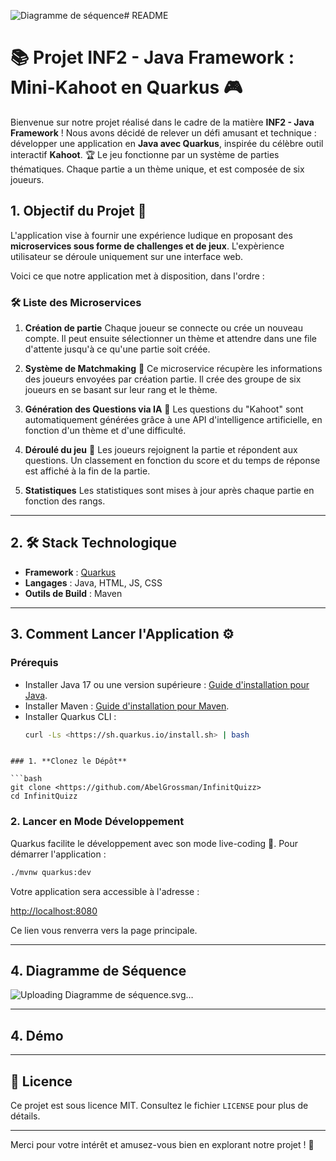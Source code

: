 ![Diagramme de séquence](https://github.com/user-attachments/assets/4fd658b0-7a06-4076-a037-6b79d9db255f)# README

# 📚 Projet INF2 - Java Framework : Mini-Kahoot en Quarkus 🎮

Bienvenue sur notre projet réalisé dans le cadre de la matière **INF2 - Java Framework** !
Nous avons décidé de relever un défi amusant et technique : développer une application en **Java avec Quarkus**, inspirée du célèbre outil interactif **Kahoot**. 🏆
Le jeu fonctionne par un système de parties thématiques. Chaque partie a un thème unique, et est composée de six joueurs.

## 1. Objectif du Projet 🎯

L'application vise à fournir une expérience ludique en proposant des **microservices sous forme de challenges et de jeux**. L'expèrience utilisateur se déroule uniquement sur une interface web.

Voici ce que notre application met à disposition, dans l'ordre :

### 🛠️ Liste des Microservices

1. **Création de partie**
   Chaque joueur se connecte ou crée un nouveau compte. Il peut ensuite sélectionner un thème et attendre dans une file d'attente jusqu'à ce qu'une partie soit créée.

2. **Système de Matchmaking** 🔗
   Ce microservice récupère les informations des joueurs envoyées par création partie. Il crée des groupe de six joueurs en se basant sur leur rang et le thème.  

3. **Génération des Questions via IA** 🤖
   Les questions du "Kahoot" sont automatiquement générées grâce à une API d'intelligence artificielle, en fonction d'un thème et d'une difficulté.

4. **Déroulé du jeu** 🎲
   Les joueurs rejoignent la partie et répondent aux questions. Un classement en fonction du score et du temps de réponse est affiché à la fin de la partie. 

5. **Statistiques**
   Les statistiques sont mises à jour après chaque partie en fonction des rangs.

---

## 2. 🛠️ Stack Technologique

- **Framework** : [Quarkus](<https://quarkus.io/>)
- **Langages** : Java, HTML, JS, CSS
- **Outils de Build** : Maven

---

## 3. Comment Lancer l'Application ⚙️

### **Prérequis**
- Installer Java 17 ou une version supérieure :
  [Guide d'installation pour Java](<https://adoptium.net/>).
- Installer Maven :
  [Guide d'installation pour Maven](<https://maven.apache.org/install.html>).
- Installer Quarkus CLI :
  ```bash
  curl -Ls <https://sh.quarkus.io/install.sh> | bash

```

### 1. **Clonez le Dépôt**

```bash
git clone <https://github.com/AbelGrossman/InfinitQuizz>
cd InfinitQuizz

```

### 2. **Lancer en Mode Développement**

Quarkus facilite le développement avec son mode live-coding 🚀. Pour démarrer l'application :

```bash
./mvnw quarkus:dev

```

Votre application sera accessible à l'adresse :

[http://localhost:8080](http://localhost:8080/)

Ce lien vous renverra vers la page principale.

--- 

## 4. Diagramme de Séquence

![Uploading Diagramme d<svg xmlns="http://www.w3.org/2000/svg" xmlns:xlink="http://www.w3.org/1999/xlink" xmlns:lucid="lucid" width="2311.08" height="1183.55"><g transform="translate(-719.5 -1396.950156647517)" lucid:page-tab-id="0_0"><path d="M500 1000h3000v2000H500z" fill="#fff"/><path d="M760 1516.23v9.94m0 9.94V1556m0 9.93v19.88m0 9.94v19.87m0 9.93v19.87m0 9.94v19.87m0 9.94v19.88m0 9.93v19.87m0 9.94v19.87m0 9.94v19.87m0 9.93v19.88m0 9.93v19.87m0 9.94v19.86m0 9.94v19.87m0 9.93v19.88m0 9.93v19.88m0 9.94v19.87m0 9.93v19.87m0 9.93v19.88m0 9.94v19.87m0 9.95v19.87m0 9.94v19.87m0 9.93v19.88m0 9.93v19.87m0 9.94v19.87m0 9.94v19.86m0 9.93v19.87m0 9.93v19.87m0 9.94v19.88m0 9.94v19.87m0 9.93v19.87m0 9.93v19.88m0 9.94V2480m0 9.95v19.87m0 9.94v19.87m0 9.93v9.94M760 2559.5v.5M1043.6 1519.95v10m0 10.02V1560m0 10v20.02m0 10v20.03m0 10v20.03m0 10.02v20.02m0 10v20.03m0 10v20.03m0 10v20.03m0 10.02v20.02m0 10v20.03m0 10v20.03m0 10v20.03m0 10v20.03m0 10v20.03m0 10v20.02m0 10v20.04m0 10v20.03m0 10v20.02m0 10v20.03m0 10v20.03m0 10v20.03m0 10.02v20.02m0 10v20.03m0 10v20.03m0 10v20.03m0 10v20.03m0 10.02v10" stroke="#333" fill="none"/><path d="M1044.06 1519.96h-.95v-.5h.96z" stroke="#333" stroke-width=".05" fill="#333"/><path d="M1043.6 2330.77v.52" stroke="#333" fill="none"/><path d="M1024.66 1595.18a8 8 0 0 1 8-8h24a8 8 0 0 1 8 8V2512a8 8 0 0 1-8 8h-24a8 8 0 0 1-8-8z" stroke="#f2f2f2" fill="#ced4db"/><path d="M1404.42 1519.95v9.8m0 9.8v19.62m0 9.8v19.62m0 9.8v19.6m0 9.8v19.62m0 9.8V1667.1l-.02.05-.02.05-.03.06-.04.04-.04.04-.05.04-.05.02h-.06l-.07.02h-.06l-.06.02-.05.02-.05.03-.05.03-.04.05-.02.05-.02.06-.02.05v9.88m0 9.8v19.6m0 9.82v19.6m0 9.8v19.62m0 9.8v19.62m0 9.8v9.8" stroke="#333" fill="none"/><path d="M1404.9 1519.96h-.95v-.5h.95z" stroke="#333" stroke-width=".05" fill="#333"/><path d="M1403.64 1814.87v.52" stroke="#333" fill="none"/><path d="M1384.42 1654.84a8 8 0 0 1 8-8h24a8 8 0 0 1 8 8V1952a8 8 0 0 1-8 8h-24a8 8 0 0 1-8-8z" stroke="#f2f2f2" fill="#ced4db"/><path d="M1765.26 1519.95v9.75m0 9.75v19.5m0 9.76v19.5m0 9.76v19.5m0 9.75v19.52m0 9.75v19.5m0 9.75v19.5m0 9.75v19.5m0 9.76v19.5m0 9.75v19.5m0 9.76v19.5m0 9.75v19.5m0 9.74v19.5m0 9.76v19.5m0 9.75v19.5m0 9.76v19.5m0 9.76v19.5m0 9.75v19.52m0 9.75v19.5m0 9.75v19.5m0 9.75v19.5m0 9.76v19.5m0 9.75v19.5m0 9.75v19.5m0 9.76v19.5m0 9.74v19.5m0 9.76v19.5m0 9.75v19.5m0 9.75v9.75" stroke="#333" fill="none"/><path d="M1765.73 1519.96h-.95v-.5h.95z" stroke="#333" stroke-width=".05" fill="#333"/><path d="M1765.26 2339.04v.5" stroke="#333" fill="none"/><path d="M1744.18 1808a8 8 0 0 1 8-8h24a8 8 0 0 1 8 8v104a8 8 0 0 1-8 8h-24a8 8 0 0 1-8-8z" stroke="#f2f2f2" fill="#ced4db"/><path d="M1425.42 1830h301.88" stroke="#333" fill="none"/><path d="M1425.43 1829.53v.94h-.5v-.94z" stroke="#333" stroke-width=".05" fill="#333"/><path d="M1742.07 1830l-14.27 4.63v-9.27z" stroke="#333" fill="#333"/><path d="M948.55 1405.45a8 8 0 0 1 8-8h174.08a8 8 0 0 1 8 8v106a8 8 0 0 1-8 8H956.55a8 8 0 0 1-8-8z" stroke="#000" stroke-opacity="0" fill="#6db1ff"/><use xlink:href="#a" transform="matrix(1,0,0,1,956.5508274182996,1405.450156647517) translate(28.36419753086419 56.55555555555555)"/><use xlink:href="#b" transform="matrix(1,0,0,1,956.5508274182996,1405.450156647517) translate(100.31481481481482 56.55555555555555)"/><path d="M1309.38 1405.45a8 8 0 0 1 8-8h174.08a8 8 0 0 1 8 8v106a8 8 0 0 1-8 8h-174.08a8 8 0 0 1-8-8z" stroke="#000" stroke-opacity="0" fill="#6db1ff"/><use xlink:href="#c" transform="matrix(1,0,0,1,1317.3848257465197,1405.450156647517) translate(34.73456790123456 56.55555555555555)"/><path d="M1670.22 1405.45a8 8 0 0 1 8-8h174.07a8 8 0 0 1 8 8v106a8 8 0 0 1-8 8H1678.2a8 8 0 0 1-8-8z" stroke="#000" stroke-opacity="0" fill="#6db1ff"/><use xlink:href="#d" transform="matrix(1,0,0,1,1678.2188240747391,1405.450156647517) translate(41.623456790123456 56.55555555555555)"/><path d="M779.75 1439.75c0 10.9-8.84 19.75-19.75 19.75-10.9 0-19.75-8.84-19.75-19.75 0-10.9 8.84-19.75 19.75-19.75 10.9 0 19.75 8.84 19.75 19.75z" stroke="#333" fill="#fff"/><path d="M760 1459.5v47.3a27.6 27.6 0 0 0 4.28 14.76L800 1578m-40-63.2l-40 63.2m0-98.75h80" stroke="#333" fill="none"/><path d="M720 1428a8 8 0 0 1 8-8h64a8 8 0 0 1 8 8v164a8 8 0 0 1-8 8h-64a8 8 0 0 1-8-8z" fill="none"/><use xlink:href="#e" transform="matrix(1,0,0,1,640,1578) translate(94.34567901234567 14.555555555555555)"/><path d="M760.5 1673.12H1007.78M760.5 1673.12h-.5" stroke="#333" fill="none"/><path d="M1022.54 1673.12l-14.26 4.63v-9.27z" stroke="#333" fill="#333"/><use xlink:href="#f" transform="matrix(1,0,0,1,856.0562703897108,1677.1158004745134) translate(0.005000000000002558 14.222222222222223)"/><path d="M1743.18 1889h-10.06m-10.06 0h-20.13m-10.06 0h-20.13m-10.06 0h-20.12m-10.07 0h-20.13m-10.06 0h-20.12m-10.06 0H1552m-10.07 0h-20.12m-10.06 0h-20.12m-10.06 0h-20.13m-10.06 0h-10.06" stroke="#333" fill="none"/><path d="M1743.68 1889.47h-.5v-.95h.5z" stroke="#333" stroke-width=".05" fill="#333"/><path d="M1426.54 1889l14.27-4.64v9.27z" stroke="#333" fill="#333"/><path d="M2175.04 1522.5v9.7m0 9.7v19.4m0 9.7v19.4m0 9.7v19.4m0 9.7v19.4m0 9.7v19.4m0 9.7v19.4m0 9.7v19.4m0 9.7v19.4m0 9.7v19.4m0 9.7v19.4m0 9.7v19.4m0 9.7v19.4m0 9.7v19.4m0 9.7v19.4m0 9.7v9.7" stroke="#333" fill="none"/><path d="M2175.5 1522.5h-.94v-.5h.95zM2175.5 1959.5h-.94v-.5h.95z" stroke="#333" stroke-width=".05" fill="#333"/><path d="M2155.04 1968a8 8 0 0 1 8-8h24a8 8 0 0 1 8 8v204a8 8 0 0 1-8 8h-24a8 8 0 0 1-8-8z" stroke="#f2f2f2" fill="#ced4db"/><path d="M2080 1408a8 8 0 0 1 8-8h174.07a8 8 0 0 1 8 8v106a8 8 0 0 1-8 8H2088a8 8 0 0 1-8-8z" stroke="#000" stroke-opacity="0" fill="#6db1ff"/><use xlink:href="#g" transform="matrix(1,0,0,1,2088,1408) translate(47.52469135802469 56.55555555555555)"/><path d="M2515.04 1519.95v9.98m0 9.98v19.97m0 9.98v19.96m0 10v19.95m0 9.98v19.96m0 9.97v19.96m0 9.98v19.97m0 9.98v19.97m0 9.97v19.95m0 9.98v19.97m0 9.98v19.96m0 9.98v19.96m0 9.98v19.96m0 9.98v19.96m0 9.98v19.96m0 9.98v19.96m0 9.98v9.98" stroke="#333" fill="none"/><path d="M2515.5 1519.96h-.94v-.5h.95zM2515.5 1999.5h-.94v-.5h.95z" stroke="#333" stroke-width=".05" fill="#333"/><path d="M2495.04 2008a8 8 0 0 1 8-8h24a8 8 0 0 1 8 8v104a8 8 0 0 1-8 8h-24a8 8 0 0 1-8-8z" stroke="#f2f2f2" fill="#ced4db"/><path d="M2420 1405.45a8 8 0 0 1 8-8h174.07a8 8 0 0 1 8 8v106a8 8 0 0 1-8 8H2428a8 8 0 0 1-8-8z" stroke="#000" stroke-opacity="0" fill="#6db1ff"/><use xlink:href="#h" transform="matrix(1,0,0,1,2427.9999999999995,1405.450156647517) translate(73.17901234567901 56.55555555555555)"/><path d="M2935.04 1519.95v9.76m0 9.77V1559m0 9.76v19.53m0 9.75v19.52m0 9.77v19.52m0 9.76v19.53m0 9.76v19.54m0 9.76v19.52m0 9.76V1764m0 9.77v19.53m0 9.76v19.52m0 9.77v19.52m0 9.76v19.53m0 9.76v19.53m0 9.76v19.53m0 9.76V1969m0 9.76v19.53m0 9.77v19.52m0 9.76v19.52m0 9.76v19.53m0 9.76v19.53m0 9.76v19.52m0 9.77v19.53m0 9.76v19.52m0 9.76v19.52m0 9.77v19.52m0 9.75v19.53m0 9.76v19.53m0 9.76v9.76" stroke="#333" fill="none"/><path d="M2935.5 1519.96h-.94v-.5h.95z" stroke="#333" stroke-width=".05" fill="#333"/><path d="M2935.04 2339.98v.5" stroke="#333" fill="none"/><path d="M2915.04 2168a8 8 0 0 1 8-8h24a8 8 0 0 1 8 8v404a8 8 0 0 1-8 8h-24a8 8 0 0 1-8-8z" stroke="#f2f2f2" fill="#ced4db"/><path d="M2840 1405.45a8 8 0 0 1 8-8h174.07a8 8 0 0 1 8 8v106a8 8 0 0 1-8 8H2848a8 8 0 0 1-8-8z" stroke="#000" stroke-opacity="0" fill="#6db1ff"/><use xlink:href="#i" transform="matrix(1,0,0,1,2847.9999999999995,1405.450156647517) translate(39.672839506172835 56.55555555555555)"/><use xlink:href="#j" transform="matrix(1,0,0,1,2847.9999999999995,1405.450156647517) translate(106.68518518518519 56.55555555555555)"/><path d="M1066.16 1700h301.88M1066.17 1700h-.5" stroke="#333" fill="none"/><path d="M1382.8 1700l-14.26 4.63v-9.27z" stroke="#333" fill="#333"/><path d="M1383.92 1759h-10.6m-10.58 0h-21.2m-10.58 0h-21.18m-10.6 0H1278m-10.6 0h-21.17m-10.6 0H1215.5m-9.52 0h-19.07m-9.52 0h-19.07m-9.52 0h-19.07m-9.52 0h-19.07m-9.52 0h-9.53M1383.9 1759h.52" stroke="#333" fill="none"/><path d="M1067.28 1759l14.27-4.64v9.27z" stroke="#333" fill="#333"/><path d="M1383.42 1940h-10.6m-10.58 0h-21.18m-10.6 0h-21.18m-10.6 0h-21.18m-10.6 0h-21.17m-10.6 0H1215.02m-9.52 0h-19.07m-9.52 0h-19.07m-9.52 0h-19.07m-9.52 0h-19.07m-9.52 0h-9.53" stroke="#333" fill="none"/><path d="M1383.92 1940.47h-.5v-.95h.5z" stroke="#333" stroke-width=".05" fill="#333"/><path d="M1066.78 1940l14.27-4.63v9.27z" stroke="#333" fill="#333"/><path d="M1065.66 2000h1072.5" stroke="#333" fill="none"/><path d="M1065.67 2000.47h-.5v-.94h.5z" stroke="#333" stroke-width=".05" fill="#333"/><path d="M2152.92 2000l-14.27 4.63v-9.27z" stroke="#333" fill="#333"/><path d="M2196.04 2040h282.1" stroke="#333" fill="none"/><path d="M2196.05 2040.47h-.5v-.94h.5z" stroke="#333" stroke-width=".05" fill="#333"/><path d="M2492.92 2040l-14.27 4.63v-9.27z" stroke="#333" fill="#333"/><path d="M2494.04 2100h-9.94m-9.93 0h-19.87m-9.93 0h-19.87m-9.93 0h-19.87m-9.93 0h-19.87m-9.93 0h-21.03m-11.1 0h-22.17m-11.1 0h-22.18m-11.1 0h-22.2m-11.1 0h-11.08" stroke="#333" fill="none"/><path d="M2494.54 2100.47h-.5v-.94h.5z" stroke="#333" stroke-width=".05" fill="#333"/><path d="M2197.16 2100l14.26-4.64v9.28z" stroke="#333" fill="#333"/><path d="M2154.04 2140h-10.08m-10.08 0h-20.15m-10.08 0h-20.16m-10.08 0h-20.16m-10.08 0h-20.15m-10.08 0h-20.15m-10.08 0h-20.16m-10.07 0h-20.17m-10.08 0h-20.15m-10.08 0h-20.15m-10.08 0h-20.17m-10.07 0h-20.16m-10.08 0h-20.15m-10.08 0h-20.16m-10.08 0h-20.16m-10.08 0h-20.15m-10.08 0h-20.16m-10.08 0H1630m-10.07 0h-19.86m-9.8 0h-19.55m-9.8 0h-19.55m-9.8 0h-19.55m-9.8 0h-19.55m-9.8 0h-19.55m-9.8 0h-19.56m-9.78 0h-19.57m-9.77 0h-19.56m-9.8 0h-19.56m-9.77 0h-19.57m-9.78 0h-19.57m-9.77 0h-19.57m-9.78 0h-19.57m-9.77 0h-19.57m-9.78 0h-19.57m-9.77 0h-19.57m-9.78 0h-19.57m-9.77 0h-9.78" stroke="#333" fill="none"/><path d="M2154.54 2140.47h-.5v-.94h.5z" stroke="#333" stroke-width=".05" fill="#333"/><path d="M1066.78 2140l14.27-4.64v9.28z" stroke="#333" fill="#333"/><path d="M1065.66 2200h1832.5" stroke="#333" fill="none"/><path d="M1065.67 2199.53v.94h-.5v-.94z" stroke="#333" stroke-width=".05" fill="#333"/><path d="M2912.92 2200l-14.27 4.64v-9.28z" stroke="#333" fill="#333"/><path d="M1744.18 2228a8 8 0 0 1 8-8h24a8 8 0 0 1 8 8v244a8 8 0 0 1-8 8h-24a8 8 0 0 1-8-8z" stroke="#f2f2f2" fill="#ced4db"/><path d="M1383.42 1940h-10.6m-10.58 0h-21.18m-10.6 0h-21.18m-10.6 0h-21.18m-10.6 0h-21.17m-10.6 0H1215m-9.52 0h-19.07m-9.52 0h-19.07m-9.52 0h-19.07m-9.52 0h-19.07m-9.52 0h-9.53M1383.4 1940h.52" stroke="#333" fill="none"/><path d="M1066.78 1940l14.27-4.63v9.27z" stroke="#333" fill="#333"/><path d="M2914.04 2299.45h-9.9m-9.9 0h-19.8m-9.9 0h-19.82m-9.9 0h-19.8m-9.9 0h-19.8m-9.9 0h-19.82m-9.9 0h-19.8m-9.9 0h-19.8m-9.9 0h-19.82m-9.9 0h-19.8m-9.9 0h-19.8m-9.9 0h-19.82m-9.9 0h-19.8m-9.9 0h-19.8m-9.9 0h-19.82m-9.9 0h-19.8m-9.9 0h-19.8m-9.9 0h-19.82m-9.9 0h-19.8m-9.9 0h-20.07m-10.16 0h-20.32m-10.16 0h-20.32m-10.16 0h-20.3m-10.17 0h-20.32m-10.15 0h-20.32m-10.16 0h-20.32m-10.15 0h-20.32m-10.16 0h-20.3m-10.17 0h-20.32m-10.16 0h-20.3m-10.17 0h-20.32m-10.16 0h-20.3m-10.17 0h-20.32m-10.16 0h-20.3m-10.17 0h-20.32m-10.15 0h-20.32m-10.16 0h-20.32m-10.15 0h-10.16" stroke="#333" fill="none"/><path d="M2914.54 2299.93h-.5v-.95h.5z" stroke="#333" stroke-width=".05" fill="#333"/><path d="M1786.3 2299.45l14.27-4.63v9.26z" stroke="#333" fill="#333"/><path d="M2914.04 2540h-9.97m-9.97 0h-19.93m-9.97 0h-19.94m-9.97 0h-19.95m-9.96 0h-19.95m-9.97 0h-19.93m-9.97 0h-19.94m-9.97 0h-19.93m-9.97 0h-19.94m-9.97 0h-19.93m-9.97 0h-19.94m-9.97 0h-19.93m-9.97 0h-19.94m-9.96 0h-19.93m-9.96 0h-19.94m-9.97 0h-19.93m-9.97 0h-19.94m-9.97 0h-19.94m-9.98 0h-19.94m-9.97 0h-19.92m-9.97 0h-19.93m-9.96 0h-19.93m-9.97 0h-19.93m-9.97 0h-19.94m-9.97 0h-19.95m-9.96 0h-19.95m-9.97 0h-19.93m-9.97 0h-19.94m-9.97 0h-19.93m-9.97 0h-19.94m-9.97 0h-19.93m-9.97 0h-19.94m-9.97 0h-19.93m-9.97 0h-19.94m-9.96 0h-19.93m-9.96 0h-19.94m-9.97 0h-10.03l-.02.02-.03.02-.02.02-.02.02v.03l-.02.04v.09l-.02.03v.03h-.03l-.02.04v.02h-.04l-.03.03h-10.16m-10.1 0h-20.2m-10.1 0h-20.2m-10.1 0h-20.22m-10.1 0h-20.2m-10.1 0h-20.2m-10.1 0h-20.2m-10.1 0h-20.22m-10.1 0h-20.2m-10.1 0h-20.2m-10.1 0h-20.2m-10.12 0h-20.2m-10.1 0h-20.2m-10.1 0H1433m-10.1 0h-20.2m-10.1 0h-20.2m-10.1 0h-20.22m-10.1 0h-20.2m-10.1 0h-20.2m-10.1 0h-20.2m-10.1 0h-20.22m-10.1 0h-20.2m-10.1 0h-20.2m-10.1 0h-20.2m-10.12 0h-20.2m-10.1 0h-20.2m-10.1 0h-20.2m-10.1 0h-20.22m-10.1 0h-20.2m-10.1 0h-20.2m-10.1 0h-20.2m-10.1 0H887.5m-10.1 0h-20.2m-10.1 0h-20.2m-10.1 0h-20.2m-10.1 0h-10.12" stroke="#333" fill="none"/><path d="M2914.54 2540.47h-.5v-.94h.5z" stroke="#333" stroke-width=".05" fill="#333"/><path d="M761.62 2540.4l14.26-4.64v9.27z" stroke="#333" fill="#333"/><path d="M2914.04 2500h-9.94m-9.94 0h-19.87m-9.95 0h-19.88m-9.93 0h-19.88m-9.93 0h-19.88m-9.94 0h-19.86m-9.94 0h-19.88m-9.93 0h-19.9m-9.93 0h-19.87m-9.94 0h-19.87m-9.95 0h-19.88m-9.93 0h-19.88m-9.93 0h-19.88m-9.94 0h-19.86m-9.94 0h-19.88m-9.93 0h-19.9m-9.93 0h-19.87m-9.94 0h-19.87m-9.95 0h-19.88m-9.93 0h-19.88m-9.93 0h-19.88m-9.94 0h-19.86m-9.94 0h-19.88m-9.93 0h-19.9m-9.93 0h-19.87m-9.94 0h-19.87m-9.95 0h-19.88m-9.93 0h-19.88m-9.93 0h-19.88m-9.94 0h-19.86m-9.94 0h-19.88m-9.93 0H1979.74m-10.1 0h-20.17m-10.1 0h-20.18m-10.1 0h-20.17m-10.1 0h-20.18m-10.1 0h-20.18m-10.1 0h-20.17m-10.1 0h-20.18m-10.1 0h-20.18m-10.1 0h-20.17m-10.1 0H1677m-10.1 0h-20.2m-10.08 0h-20.18m-10.1 0h-20.18m-10.1 0h-20.18m-10.1 0h-20.17m-10.1 0h-20.17m-10.1 0h-20.18m-10.1 0h-20.17m-10.1 0h-20.18m-10.1 0h-20.18m-10.1 0h-20.17m-10.1 0h-20.18m-10.1 0h-20.18m-10.1 0h-20.18m-10.1 0h-20.18m-10.1 0h-20.18m-10.1 0h-20.17m-10.1 0H1132m-10.08 0h-20.2m-10.08 0h-10.1" stroke="#333" fill="none"/><path d="M2914.54 2500.47h-.5v-.94h.5z" stroke="#333" stroke-width=".05" fill="#333"/><path d="M1066.78 2500l14.27-4.64v9.28z" stroke="#333" fill="#333"/><defs><path fill="#333" d="M212-179c-10-28-35-45-73-45-59 0-87 40-87 99 0 60 29 101 89 101 43 0 62-24 78-52l27 14C228-24 195 4 139 4 59 4 22-46 18-125c-6-104 99-153 187-111 19 9 31 26 39 46" id="k"/><path fill="#333" d="M114-163C36-179 61-72 57 0H25l-1-190h30c1 12-1 29 2 39 6-27 23-49 58-41v29" id="l"/><path fill="#333" d="M100-194c63 0 86 42 84 106H49c0 40 14 67 53 68 26 1 43-12 49-29l28 8c-11 28-37 45-77 45C44 4 14-33 15-96c1-61 26-98 85-98zm52 81c6-60-76-77-97-28-3 7-6 17-6 28h103zm-74-98c8-23 27-35 38-54h36v5l-58 49H78" id="m"/><path fill="#333" d="M141-36C126-15 110 5 73 4 37 3 15-17 15-53c-1-64 63-63 125-63 3-35-9-54-41-54-24 1-41 7-42 31l-33-3c5-37 33-52 76-52 45 0 72 20 72 64v82c-1 20 7 32 28 27v20c-31 9-61-2-59-35zM48-53c0 20 12 33 32 33 41-3 63-29 60-74-43 2-92-5-92 41" id="n"/><path fill="#333" d="M59-47c-2 24 18 29 38 22v24C64 9 27 4 27-40v-127H5v-23h24l9-43h21v43h35v23H59v120" id="o"/><path fill="#333" d="M24-231v-30h32v30H24zM24 0v-190h32V0H24" id="p"/><path fill="#333" d="M100-194c62-1 85 37 85 99 1 63-27 99-86 99S16-35 15-95c0-66 28-99 85-99zM99-20c44 1 53-31 53-75 0-43-8-75-51-75s-53 32-53 75 10 74 51 75" id="q"/><path fill="#333" d="M117-194c89-4 53 116 60 194h-32v-121c0-31-8-49-39-48C34-167 62-67 57 0H25l-1-190h30c1 10-1 24 2 32 11-22 29-35 61-36" id="r"/><g id="a"><use transform="matrix(0.04938271604938272,0,0,0.04938271604938272,0,0)" xlink:href="#k"/><use transform="matrix(0.04938271604938272,0,0,0.04938271604938272,12.790123456790125,0)" xlink:href="#l"/><use transform="matrix(0.04938271604938272,0,0,0.04938271604938272,18.666666666666668,0)" xlink:href="#m"/><use transform="matrix(0.04938271604938272,0,0,0.04938271604938272,28.543209876543212,0)" xlink:href="#n"/><use transform="matrix(0.04938271604938272,0,0,0.04938271604938272,38.41975308641976,0)" xlink:href="#o"/><use transform="matrix(0.04938271604938272,0,0,0.04938271604938272,43.35802469135803,0)" xlink:href="#p"/><use transform="matrix(0.04938271604938272,0,0,0.04938271604938272,47.25925925925927,0)" xlink:href="#q"/><use transform="matrix(0.04938271604938272,0,0,0.04938271604938272,57.135802469135804,0)" xlink:href="#r"/><path fill="#333" d="M-.9 1.23h73.74v1.3H-.9z"/></g><path fill="#333" d="M30-248c87 1 191-15 191 75 0 78-77 80-158 76V0H30v-248zm33 125c57 0 124 11 124-50 0-59-68-47-124-48v98" id="s"/><path fill="#333" d="M100-194c63 0 86 42 84 106H49c0 40 14 67 53 68 26 1 43-12 49-29l28 8c-11 28-37 45-77 45C44 4 14-33 15-96c1-61 26-98 85-98zm52 81c6-60-76-77-97-28-3 7-6 17-6 28h103" id="t"/><g id="b"><use transform="matrix(0.04938271604938272,0,0,0.04938271604938272,0,0)" xlink:href="#s"/><use transform="matrix(0.04938271604938272,0,0,0.04938271604938272,11.851851851851853,0)" xlink:href="#n"/><use transform="matrix(0.04938271604938272,0,0,0.04938271604938272,21.7283950617284,0)" xlink:href="#l"/><use transform="matrix(0.04938271604938272,0,0,0.04938271604938272,27.604938271604947,0)" xlink:href="#o"/><use transform="matrix(0.04938271604938272,0,0,0.04938271604938272,32.543209876543216,0)" xlink:href="#p"/><use transform="matrix(0.04938271604938272,0,0,0.04938271604938272,36.44444444444445,0)" xlink:href="#t"/><path fill="#333" d="M-.9 1.23h48.1v1.3H-.9z"/></g><path fill="#333" d="M240 0l2-218c-23 76-54 145-80 218h-23L58-218 59 0H30v-248h44l77 211c21-75 51-140 76-211h43V0h-30" id="u"/><path fill="#333" d="M96-169c-40 0-48 33-48 73s9 75 48 75c24 0 41-14 43-38l32 2c-6 37-31 61-74 61-59 0-76-41-82-99-10-93 101-131 147-64 4 7 5 14 7 22l-32 3c-4-21-16-35-41-35" id="v"/><path fill="#333" d="M106-169C34-169 62-67 57 0H25v-261h32l-1 103c12-21 28-36 61-36 89 0 53 116 60 194h-32v-121c2-32-8-49-39-48" id="w"/><path fill="#333" d="M210-169c-67 3-38 105-44 169h-31v-121c0-29-5-50-35-48C34-165 62-65 56 0H25l-1-190h30c1 10-1 24 2 32 10-44 99-50 107 0 11-21 27-35 58-36 85-2 47 119 55 194h-31v-121c0-29-5-49-35-48" id="x"/><path fill="#333" d="M143 0L79-87 56-68V0H24v-261h32v163l83-92h37l-77 82L181 0h-38" id="y"/><path fill="#333" d="M177-190C167-65 218 103 67 71c-23-6-38-20-44-43l32-5c15 47 100 32 89-28v-30C133-14 115 1 83 1 29 1 15-40 15-95c0-56 16-97 71-98 29-1 48 16 59 35 1-10 0-23 2-32h30zM94-22c36 0 50-32 50-73 0-42-14-75-50-75-39 0-46 34-46 75s6 73 46 73" id="z"/><g id="c"><use transform="matrix(0.04938271604938272,0,0,0.04938271604938272,0,0)" xlink:href="#u"/><use transform="matrix(0.04938271604938272,0,0,0.04938271604938272,14.765432098765434,0)" xlink:href="#n"/><use transform="matrix(0.04938271604938272,0,0,0.04938271604938272,24.641975308641978,0)" xlink:href="#o"/><use transform="matrix(0.04938271604938272,0,0,0.04938271604938272,29.58024691358025,0)" xlink:href="#v"/><use transform="matrix(0.04938271604938272,0,0,0.04938271604938272,38.46913580246914,0)" xlink:href="#w"/><use transform="matrix(0.04938271604938272,0,0,0.04938271604938272,48.345679012345684,0)" xlink:href="#x"/><use transform="matrix(0.04938271604938272,0,0,0.04938271604938272,63.111111111111114,0)" xlink:href="#n"/><use transform="matrix(0.04938271604938272,0,0,0.04938271604938272,72.98765432098766,0)" xlink:href="#y"/><use transform="matrix(0.04938271604938272,0,0,0.04938271604938272,81.87654320987654,0)" xlink:href="#p"/><use transform="matrix(0.04938271604938272,0,0,0.04938271604938272,85.77777777777779,0)" xlink:href="#r"/><use transform="matrix(0.04938271604938272,0,0,0.04938271604938272,95.65432098765433,0)" xlink:href="#z"/><path fill="#333" d="M-.9 1.23h107.32v1.3H-.88z"/></g><path fill="#333" d="M185-189c-5-48-123-54-124 2 14 75 158 14 163 119 3 78-121 87-175 55-17-10-28-26-33-46l33-7c5 56 141 63 141-1 0-78-155-14-162-118-5-82 145-84 179-34 5 7 8 16 11 25" id="A"/><path fill="#333" d="M135-143c-3-34-86-38-87 0 15 53 115 12 119 90S17 21 10-45l28-5c4 36 97 45 98 0-10-56-113-15-118-90-4-57 82-63 122-42 12 7 21 19 24 35" id="B"/><path fill="#333" d="M145-31C134-9 116 4 85 4 32 4 16-35 15-94c0-59 17-99 70-100 32-1 48 14 60 33 0-11-1-24 2-32h30l-1 268h-32zM93-21c41 0 51-33 51-76s-8-73-50-73c-40 0-46 35-46 75s5 74 45 74" id="C"/><path fill="#333" d="M84 4C-5 8 30-112 23-190h32v120c0 31 7 50 39 49 72-2 45-101 50-169h31l1 190h-30c-1-10 1-25-2-33-11 22-28 36-60 37" id="D"/><g id="d"><use transform="matrix(0.04938271604938272,0,0,0.04938271604938272,0,0)" xlink:href="#A"/><use transform="matrix(0.04938271604938272,0,0,0.04938271604938272,11.851851851851853,0)" xlink:href="#o"/><use transform="matrix(0.04938271604938272,0,0,0.04938271604938272,16.790123456790127,0)" xlink:href="#n"/><use transform="matrix(0.04938271604938272,0,0,0.04938271604938272,26.666666666666668,0)" xlink:href="#o"/><use transform="matrix(0.04938271604938272,0,0,0.04938271604938272,31.60493827160494,0)" xlink:href="#p"/><use transform="matrix(0.04938271604938272,0,0,0.04938271604938272,35.50617283950618,0)" xlink:href="#B"/><use transform="matrix(0.04938271604938272,0,0,0.04938271604938272,44.39506172839506,0)" xlink:href="#o"/><use transform="matrix(0.04938271604938272,0,0,0.04938271604938272,49.333333333333336,0)" xlink:href="#p"/><use transform="matrix(0.04938271604938272,0,0,0.04938271604938272,53.23456790123457,0)" xlink:href="#C"/><use transform="matrix(0.04938271604938272,0,0,0.04938271604938272,63.111111111111114,0)" xlink:href="#D"/><use transform="matrix(0.04938271604938272,0,0,0.04938271604938272,72.98765432098766,0)" xlink:href="#t"/><use transform="matrix(0.04938271604938272,0,0,0.04938271604938272,82.8641975308642,0)" xlink:href="#B"/><path fill="#333" d="M-.9 1.23h93.54v1.3H-.9z"/></g><path fill="#3a414a" d="M205 0l-28-72H64L36 0H1l101-248h38L239 0h-34zm-38-99l-47-123c-12 45-31 82-46 123h93" id="E"/><path fill="#3a414a" d="M96-169c-40 0-48 33-48 73s9 75 48 75c24 0 41-14 43-38l32 2c-6 37-31 61-74 61-59 0-76-41-82-99-10-93 101-131 147-64 4 7 5 14 7 22l-32 3c-4-21-16-35-41-35" id="F"/><path fill="#3a414a" d="M59-47c-2 24 18 29 38 22v24C64 9 27 4 27-40v-127H5v-23h24l9-43h21v43h35v23H59v120" id="G"/><path fill="#3a414a" d="M100-194c63 0 86 42 84 106H49c0 40 14 67 53 68 26 1 43-12 49-29l28 8c-11 28-37 45-77 45C44 4 14-33 15-96c1-61 26-98 85-98zm52 81c6-60-76-77-97-28-3 7-6 17-6 28h103" id="H"/><path fill="#3a414a" d="M84 4C-5 8 30-112 23-190h32v120c0 31 7 50 39 49 72-2 45-101 50-169h31l1 190h-30c-1-10 1-25-2-33-11 22-28 36-60 37" id="I"/><path fill="#3a414a" d="M114-163C36-179 61-72 57 0H25l-1-190h30c1 12-1 29 2 39 6-27 23-49 58-41v29" id="J"/><g id="e"><use transform="matrix(0.04938271604938272,0,0,0.04938271604938272,0,0)" xlink:href="#E"/><use transform="matrix(0.04938271604938272,0,0,0.04938271604938272,11.851851851851853,0)" xlink:href="#F"/><use transform="matrix(0.04938271604938272,0,0,0.04938271604938272,20.74074074074074,0)" xlink:href="#G"/><use transform="matrix(0.04938271604938272,0,0,0.04938271604938272,25.679012345679016,0)" xlink:href="#H"/><use transform="matrix(0.04938271604938272,0,0,0.04938271604938272,35.55555555555556,0)" xlink:href="#I"/><use transform="matrix(0.04938271604938272,0,0,0.04938271604938272,45.4320987654321,0)" xlink:href="#J"/></g><path fill="#3a414a" d="M240 0l2-218c-23 76-54 145-80 218h-23L58-218 59 0H30v-248h44l77 211c21-75 51-140 76-211h43V0h-30" id="K"/><path fill="#3a414a" d="M135-143c-3-34-86-38-87 0 15 53 115 12 119 90S17 21 10-45l28-5c4 36 97 45 98 0-10-56-113-15-118-90-4-57 82-63 122-42 12 7 21 19 24 35" id="L"/><path fill="#3a414a" d="M141-36C126-15 110 5 73 4 37 3 15-17 15-53c-1-64 63-63 125-63 3-35-9-54-41-54-24 1-41 7-42 31l-33-3c5-37 33-52 76-52 45 0 72 20 72 64v82c-1 20 7 32 28 27v20c-31 9-61-2-59-35zM48-53c0 20 12 33 32 33 41-3 63-29 60-74-43 2-92-5-92 41" id="M"/><path fill="#3a414a" d="M177-190C167-65 218 103 67 71c-23-6-38-20-44-43l32-5c15 47 100 32 89-28v-30C133-14 115 1 83 1 29 1 15-40 15-95c0-56 16-97 71-98 29-1 48 16 59 35 1-10 0-23 2-32h30zM94-22c36 0 50-32 50-73 0-42-14-75-50-75-39 0-46 34-46 75s6 73 46 73" id="N"/><g id="f"><use transform="matrix(0.04938271604938272,0,0,0.04938271604938272,0,0)" xlink:href="#K"/><use transform="matrix(0.04938271604938272,0,0,0.04938271604938272,14.765432098765434,0)" xlink:href="#H"/><use transform="matrix(0.04938271604938272,0,0,0.04938271604938272,24.641975308641978,0)" xlink:href="#L"/><use transform="matrix(0.04938271604938272,0,0,0.04938271604938272,33.53086419753087,0)" xlink:href="#L"/><use transform="matrix(0.04938271604938272,0,0,0.04938271604938272,42.41975308641976,0)" xlink:href="#M"/><use transform="matrix(0.04938271604938272,0,0,0.04938271604938272,52.2962962962963,0)" xlink:href="#N"/><use transform="matrix(0.04938271604938272,0,0,0.04938271604938272,62.17283950617284,0)" xlink:href="#H"/></g><path fill="#333" d="M140-251c81 0 123 46 123 126C263-53 228-8 163 1c7 30 30 48 69 40v23c-55 16-95-15-103-61C56-3 17-48 17-125c0-80 42-126 123-126zm0 227c63 0 89-41 89-101s-29-99-89-99c-61 0-89 39-89 99S79-25 140-24" id="O"/><g id="g"><use transform="matrix(0.04938271604938272,0,0,0.04938271604938272,0,0)" xlink:href="#O"/><use transform="matrix(0.04938271604938272,0,0,0.04938271604938272,13.827160493827162,0)" xlink:href="#D"/><use transform="matrix(0.04938271604938272,0,0,0.04938271604938272,23.703703703703706,0)" xlink:href="#t"/><use transform="matrix(0.04938271604938272,0,0,0.04938271604938272,33.580246913580254,0)" xlink:href="#B"/><use transform="matrix(0.04938271604938272,0,0,0.04938271604938272,42.46913580246914,0)" xlink:href="#o"/><use transform="matrix(0.04938271604938272,0,0,0.04938271604938272,47.40740740740741,0)" xlink:href="#p"/><use transform="matrix(0.04938271604938272,0,0,0.04938271604938272,51.308641975308646,0)" xlink:href="#q"/><use transform="matrix(0.04938271604938272,0,0,0.04938271604938272,61.18518518518519,0)" xlink:href="#r"/><use transform="matrix(0.04938271604938272,0,0,0.04938271604938272,71.06172839506173,0)" xlink:href="#B"/><path fill="#333" d="M-.9 1.23h81.74v1.3H-.9z"/></g><path fill="#333" d="M205 0l-28-72H64L36 0H1l101-248h38L239 0h-34zm-38-99l-47-123c-12 45-31 82-46 123h93" id="P"/><path fill="#333" d="M33 0v-248h34V0H33" id="Q"/><g id="h"><use transform="matrix(0.04938271604938272,0,0,0.04938271604938272,0,0)" xlink:href="#P"/><use transform="matrix(0.04938271604938272,0,0,0.04938271604938272,11.851851851851853,0)" xlink:href="#s"/><use transform="matrix(0.04938271604938272,0,0,0.04938271604938272,23.703703703703706,0)" xlink:href="#Q"/><path fill="#333" d="M-.9 1.23h30.43v1.3H-.9z"/></g><path fill="#333" d="M30-248c118-7 216 8 213 122C240-48 200 0 122 0H30v-248zM63-27c89 8 146-16 146-99s-60-101-146-95v194" id="R"/><path fill="#333" d="M24 0v-261h32V0H24" id="S"/><g id="i"><use transform="matrix(0.04938271604938272,0,0,0.04938271604938272,0,0)" xlink:href="#R"/><use transform="matrix(0.04938271604938272,0,0,0.04938271604938272,12.790123456790125,0)" xlink:href="#m"/><use transform="matrix(0.04938271604938272,0,0,0.04938271604938272,22.66666666666667,0)" xlink:href="#l"/><use transform="matrix(0.04938271604938272,0,0,0.04938271604938272,28.54320987654322,0)" xlink:href="#q"/><use transform="matrix(0.04938271604938272,0,0,0.04938271604938272,38.41975308641976,0)" xlink:href="#D"/><use transform="matrix(0.04938271604938272,0,0,0.04938271604938272,48.296296296296305,0)" xlink:href="#S"/><use transform="matrix(0.04938271604938272,0,0,0.04938271604938272,52.19753086419754,0)" xlink:href="#m"/><path fill="#333" d="M-.9 1.23h68.8v1.3H-.9z"/></g><path fill="#333" d="M153-248C145-148 188 4 80 4 36 3 13-21 6-62l32-5c4 25 16 42 43 43 27 0 39-20 39-49v-147H72v-28h81" id="T"/><g id="j"><use transform="matrix(0.04938271604938272,0,0,0.04938271604938272,0,0)" xlink:href="#T"/><use transform="matrix(0.04938271604938272,0,0,0.04938271604938272,8.88888888888889,0)" xlink:href="#t"/><use transform="matrix(0.04938271604938272,0,0,0.04938271604938272,18.765432098765434,0)" xlink:href="#D"/><path fill="#333" d="M-.9 1.23h30.43v1.3H-.9z"/></g></defs></g></svg>e séquence.svg…]()

---

## 4. Démo


---

## 📄 Licence

Ce projet est sous licence MIT. Consultez le fichier `LICENSE` pour plus de détails.

---

Merci pour votre intérêt et amusez-vous bien en explorant notre projet ! 🚀
